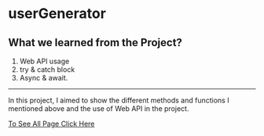 # userGenerator
## What we learned from the Project?
1. Web API usage
2. try & catch block
3. Async & await.
---
In this project, I aimed to show the different methods and functions I mentioned above and the use of Web API in the project.

[To See All Page Click Here](https://muazv.github.io/userGenerator/)
